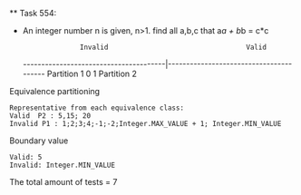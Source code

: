 ** Task 554:
 
*	An integer number n is given, n>1. find all a,b,c that a*a + b*b = c*c

                      Invalid                                  Valid
	---------------------------------------|----------------------------------------
                    Partition 1              0   1          Partition 2

Equivalence partitioning

	Representative from each equivalence class:
	Valid  P2 : 5,15; 20
	Invalid P1 : 1;2;3;4;-1;-2;Integer.MAX_VALUE + 1; Integer.MIN_VALUE
Boundary value

	Valid: 5
	Invalid: Integer.MIN_VALUE
	
The total amount of tests = 7